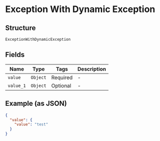 
# Exception With Dynamic Exception

## Structure

`ExceptionWithDynamicException`

## Fields

| Name | Type | Tags | Description |
|  --- | --- | --- | --- |
| `value` | `Object` | Required | - |
| `value_1` | `Object` | Optional | - |

## Example (as JSON)

```json
{
  "value": {
    "value": "test"
  }
}
```

